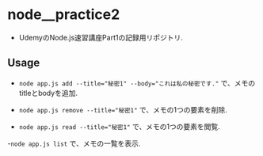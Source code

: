 # node__practice2
- UdemyのNode.js速習講座Part1の記録用リポジトリ.
## Usage
- ```node app.js add --title="秘密1" --body="これは私の秘密です."```
で、メモのtitleとbodyを追加.

- ```node app.js remove --title="秘密1"```
で、メモの1つの要素を削除.

- ```node app.js read --title="秘密1"```
で、メモの1つの要素を閲覧.

-```node app.js list```
で、メモの一覧を表示.
